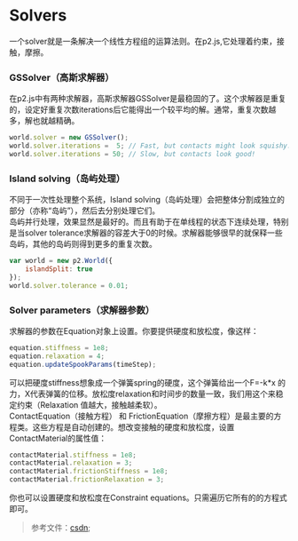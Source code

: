 # Solvers
一个solver就是一条解决一个线性方程组的运算法则。在p2.js,它处理着约束，接触，摩擦。
### GSSolver（高斯求解器）
在p2.js中有两种求解器，高斯求解器GSSolver是最稳固的了。这个求解器是重复的，设定好重复次数iterations后它能得出一个较平均的解。通常，重复次数越多，解也就越精确。
```javaScript
world.solver = new GSSolver();
world.solver.iterations =  5; // Fast, but contacts might look squishy...
world.solver.iterations = 50; // Slow, but contacts look good!
```
### Island solving（岛屿处理）
不同于一次性处理整个系统，Island solving（岛屿处理）会把整体分割成独立的部分（亦称“岛屿”），然后去分别处理它们。<br>
岛屿并行处理，效果显然是最好的。而且有助于在单线程的状态下连续处理，特别是当solver tolerance求解器的容差大于0的时候。求解器能够很早的就保释一些岛屿，其他的岛屿则得到更多的重复次数。
```javaScript
var world = new p2.World({
    islandSplit: true
});
world.solver.tolerance = 0.01;
```

### Solver parameters（求解器参数）
求解器的参数在Equation对象上设置。你要提供硬度和放松度，像这样：
```javaScript
equation.stiffness = 1e8;
equation.relaxation = 4;
equation.updateSpookParams(timeStep);
```
可以把硬度stiffness想象成一个弹簧spring的硬度，这个弹簧给出一个F=-k*x 的力，X代表弹簧的位移。放松度relaxation和时间步的数量一致，我们用这个来稳定约束（Relaxation 值越大，接触越柔软）。<br>
ContactEquation（接触方程） 和 FrictionEquation（摩擦方程）是最主要的方程类。这些方程是自动创建的。想改变接触的硬度和放松度，设置ContactMaterial的属性值：
```javaScript
contactMaterial.stiffness = 1e8;
contactMaterial.relaxation = 3;
contactMaterial.frictionStiffness = 1e8;
contactMaterial.frictionRelaxation = 3;
```
你也可以设置硬度和放松度在Constraint equations。只需遍历它所有的的方程式即可。<br>


>参考文件：[csdn](https://blog.csdn.net/qilei2010/article/details/51901741#dynamics%E5%8A%9B%E5%AD%A6);

